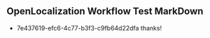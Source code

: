 ## OpenLocalization Workflow Test MarkDown
* 7e437619-efc6-4c77-b3f3-c9fb64d22dfa thanks!

<!--HONumber=Sep16_HO1-->


